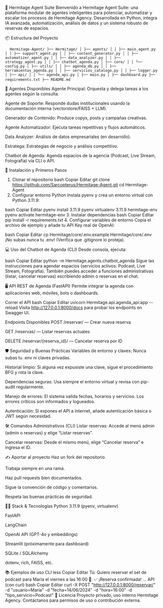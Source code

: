 🤖 Hermitage Agent Suite
Bienvenido a Hermitage Agent Suite: una plataforma modular de agentes inteligentes para potenciar, automatizar y escalar los procesos de Hermitage Agency.
Desarrollada en Python, integra IA avanzada, automatización, análisis de datos y un sistema robusto de reservas de espacios.

📦 Estructura del Proyecto
<pre> <code> Hermitage-Agent/ ├── Hermitage/ │ ├── agents/ │ │ ├── main_agent.py │ │ ├── support_agent.py │ │ ├── content_generator.py │ │ ├── automatizer_agent.py │ │ ├── data_analyzer.py │ │ ├── strategy_agent.py │ │ ├── chatbot_agenda.py │ ├── core/ │ │ └── config.py │ ├── utils/ │ │ ├── agenda_db.py │ │ ├── herramientas_agenda.py │ │ ├── servicios_catalogo.py │ │ ├── logger.py │ ├── api/ │ │ └── agenda_api.py │ ├── main.py │ ├── dashboard.py ├── requirements.txt ├── README.md </code> </pre>


🧠 Agentes Disponibles
Agente Principal: Orquesta y delega tareas a los agentes según la consulta.

Agente de Soporte: Responde dudas institucionales usando la documentación interna (vectorstore/FAISS + LLM).

Generador de Contenido: Produce copys, posts y campañas creativas.

Agente Automatizador: Ejecuta tareas repetitivas y flujos automáticos.

Data Analyzer: Análisis de datos empresariales (en desarrollo).

Estratega: Estrategias de negocio y análisis competitivo.

Chatbot de Agenda: Agenda espacios de la agencia (Podcast, Live Stream, Fotografía) vía CLI o API.

🚀 Instalación y Primeros Pasos
1. Clonar el repositorio
bash
Copiar
Editar
git clone https://github.com/Sarcopterus/Hermitage-Agent.git
cd Hermitage-Agent
2. Configurar entorno Python
Instala pyenv y crea un entorno virtual con Python 3.11.9:

bash
Copiar
Editar
pyenv install 3.11.9
pyenv virtualenv 3.11.9 hermitage-env
pyenv activate hermitage-env
3. Instalar dependencias
bash
Copiar
Editar
pip install -r requirements.txt
4. Configurar variables de entorno
Copia el archivo de ejemplo y añade tu API Key real de OpenAI:

bash
Copiar
Editar
cp Hermitage/core/.env.example Hermitage/core/.env
¡No subas nunca tu .env!
(Verifica que .gitignore lo proteja).

💻 Uso del Chatbot de Agenda (CLI)
Desde consola, ejecuta:

bash
Copiar
Editar
python -m Hermitage.agents.chatbot_agenda
Sigue las instrucciones para agendar espacios (servicios activos: Podcast, Live Stream, Fotografía).
También puedes acceder a funciones administrativas (listar, cancelar reservas) escribiendo admin o reservas en el chat.

🖥️ API REST de Agenda (FastAPI)
Permite integrar la agenda con aplicaciones web, móviles, bots o dashboards.

Correr el API
bash
Copiar
Editar
uvicorn Hermitage.api.agenda_api:app --reload
Visita http://127.0.0.1:8000/docs para probar los endpoints en Swagger UI.

Endpoints Disponibles
POST /reservar/ — Crear nueva reserva

GET /reservas/ — Listar reservas actuales

DELETE /reservar/{reserva_id}/ — Cancelar reserva por ID

🛡️ Seguridad y Buenas Prácticas
Variables de entorno y claves: Nunca subas tu .env ni claves privadas.

Historial limpio: Si alguna vez expusiste una clave, sigue el procedimiento BFG y rota la clave.

Dependencias seguras: Usa siempre el entorno virtual y revisa con pip-audit regularmente.

Manejo de errores: El sistema valida fechas, horarios y servicios. Los errores críticos son informados y logueados.

Autenticación: Si expones el API a internet, añade autenticación básica o JWT según necesidad.

🛠️ Comandos Administrativos (CLI)
Listar reservas:
Accede al menú admin (admin o reservas) y elige “Listar reservas”.

Cancelar reservas:
Desde el mismo menú, elige “Cancelar reserva” e ingresa el ID.

✍️ Aportar al proyecto
Haz un fork del repositorio.

Trabaja siempre en una rama.

Haz pull requests bien documentados.

Sigue la convención de código y comentarios.

Respeta las buenas prácticas de seguridad.

👨‍💻 Stack & Tecnologías
Python 3.11.9 (pyenv, virtualenv)

FastAPI

LangChain

OpenAI API (GPT-4o y embeddings)

Streamlit (próximamente para dashboard)

SQLite / SQLAlchemy

dotenv, rich, FAISS, etc.

📚 Ejemplos de uso
CLI
less
Copiar
Editar
Tú: Quiero reservar el set de podcast para María el viernes a las 16:00
🤖: ✅ ¡Reserva confirmada! ...
API (con curl)
bash
Copiar
Editar
curl -X POST "http://127.0.0.1:8000/reservar/" \
  -d "usuario=María" -d "fecha=14/06/2024" -d "hora=16:00" -d "tipo_servicio=Podcast"
📑 Licencia
Proyecto privado, uso interno Hermitage Agency.
Contáctanos para permisos de uso o contribución externa.

